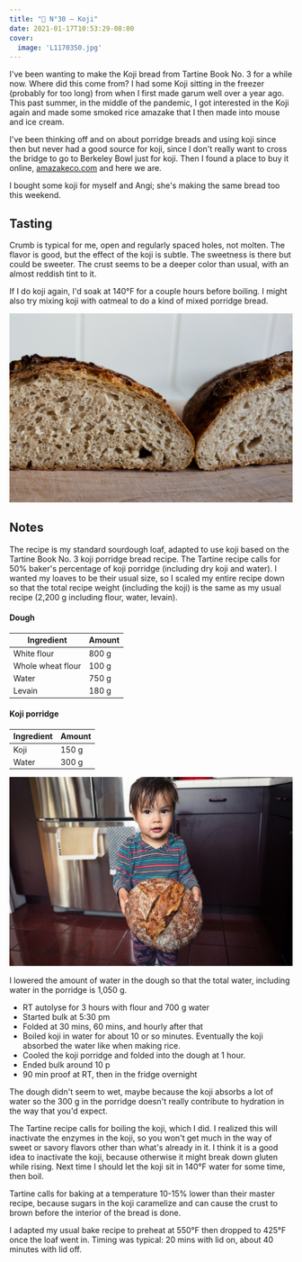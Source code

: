 ```yaml
---
title: "🍞 N°30 — Koji"
date: 2021-01-17T10:53:29-08:00
cover:
  image: 'L1170350.jpg'
---
```


I've been wanting to make the Koji bread from Tartine Book No. 3 for a while now. Where did this come from? I had some Koji sitting in the freezer (probably for too long) from when I first made garum well over a year ago. This past summer, in the middle of the pandemic, I got interested in the Koji again and made some smoked rice amazake that I then made into mouse and ice cream.

I've been thinking off and on about porridge breads and using koji since then but never had a good source for koji, since I don't really want to cross the bridge to go to Berkeley Bowl just for koji. Then I found a place to buy it online, [amazakeco.com](https://amazakeco.com/) and here we are.

I bought some koji for myself and Angi; she's making the same bread too this weekend.

## Tasting

Crumb is typical for me, open and regularly spaced holes, not molten. The flavor is good, but the effect of the koji is subtle. The sweetness is there but could be sweeter. The crust seems to be a deeper color than usual, with an almost reddish tint to it.

If I do koji again, I'd soak at 140°F for a couple hours before boiling. I might also try mixing koji with oatmeal to do a kind of mixed porridge bread.

![](L1170360.jpg)

## Notes

The recipe is my standard sourdough loaf, adapted to use koji based on the Tartine Book No. 3 koji porridge bread recipe. The Tartine recipe calls for 50% baker's percentage of koji porridge (including dry koji and water). I wanted my loaves to be their usual size, so I scaled my entire recipe down so that the total recipe weight (including the koji) is the same as my usual recipe (2,200 g including flour, water, levain).

#### Dough

| Ingredient        | Amount |
| ------------------|--------|
| White flour       | 800 g  |
| Whole wheat flour | 100 g  |
| Water             | 750 g  |
| Levain            | 180 g  |

#### Koji porridge

| Ingredient        | Amount |
| ------------------|--------|
| Koji              | 150 g  |
| Water             | 300 g  |

![](L1170356.jpg)

I lowered the amount of water in the dough so that the total water, including water in the porridge is 1,050 g.

- RT autolyse for 3 hours with flour and 700 g water
- Started bulk at 5:30 pm
- Folded at 30 mins, 60 mins, and hourly after that
- Boiled koji in water for about 10 or so minutes. Eventually the koji absorbed the water like when making rice.
- Cooled the koji porridge and folded into the dough at 1 hour.
- Ended bulk around 10 p
- 90 min proof at RT, then in the fridge overnight

The dough didn't seem to wet, maybe because the koji absorbs a lot of water so the 300 g in the porridge doesn't really contribute to hydration in the way that you'd expect.

The Tartine recipe calls for boiling the koji, which I did. I realized this will inactivate the enzymes in the koji, so you won't get much in the way of sweet or savory flavors other than what's already in it. I think it is a good idea to inactivate the koji, because otherwise it might break down gluten while rising. Next time I should let the koji sit in 140°F water for some time, then boil.

Tartine calls for baking at a temperature 10-15% lower than their master recipe, because sugars in the koji caramelize and can cause the crust to brown before the interior of the bread is done.

I adapted my usual bake recipe to preheat at 550°F then dropped to 425°F once the loaf went in. Timing was typical: 20 mins with lid on, about 40 minutes with lid off.




